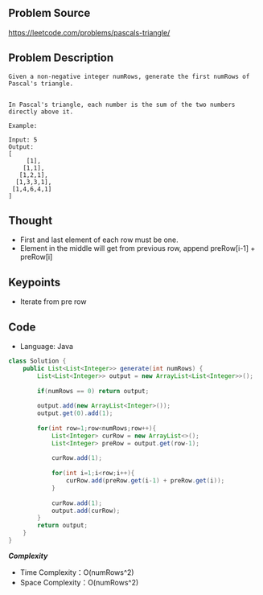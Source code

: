 ## Problem Source
https://leetcode.com/problems/pascals-triangle/

## Problem Description
```
Given a non-negative integer numRows, generate the first numRows of Pascal's triangle.


In Pascal's triangle, each number is the sum of the two numbers directly above it.

Example:

Input: 5
Output:
[
     [1],
    [1,1],
   [1,2,1],
  [1,3,3,1],
 [1,4,6,4,1]
]
```

## Thought
- First and last element of each row must be one.
- Element in the middle will get from previous row, append preRow[i-1] + preRow[i]

## Keypoints
- Iterate from pre row


## Code
* Language: Java

```Java
class Solution {
    public List<List<Integer>> generate(int numRows) {
        List<List<Integer>> output = new ArrayList<List<Integer>>();
        
        if(numRows == 0) return output;
        
        output.add(new ArrayList<Integer>());
        output.get(0).add(1);
        
        for(int row=1;row<numRows;row++){
            List<Integer> curRow = new ArrayList<>();
            List<Integer> preRow = output.get(row-1);
            
            curRow.add(1);
            
            for(int i=1;i<row;i++){
                curRow.add(preRow.get(i-1) + preRow.get(i));
            }
            
            curRow.add(1);
            output.add(curRow);
        }
        return output;
    }
}
```

***Complexity***

- Time Complexity：O(numRows^2)
- Space Complexity：O(numRows^2)
